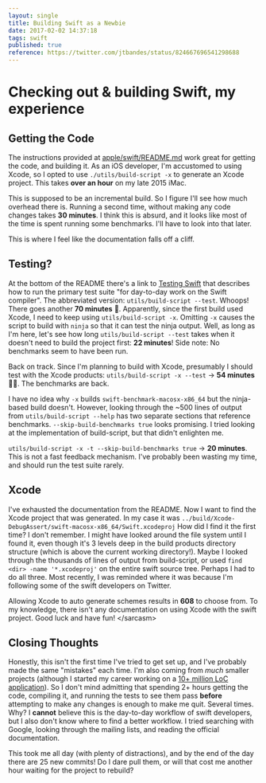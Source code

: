 ```yaml
---
layout: single
title: Building Swift as a Newbie
date: 2017-02-02 14:37:18
tags: swift
published: true
reference: https://twitter.com/jtbandes/status/824667696541298688
---
```


# Checking out & building Swift, my experience

## Getting the Code
The instructions provided at [apple/swift/README.md](https://github.com/apple/swift/blob/master/README.md) work great for getting the code, and building it. As an iOS developer, I'm accustomed to using Xcode, so I opted to use `./utils/build-script -x` to generate an Xcode project. This takes **over an hour** on my late 2015 iMac.

This is supposed to be an incremental build. So I figure I'll see how much overhead there is. Running a second time, without making any code changes takes **30 minutes**. I think this is absurd, and it looks like most of the time is spent running some benchmarks. I'll have to look into that later.

This is where I feel like the documentation falls off a cliff. 

## Testing?
At the bottom of the README there's a link to [Testing Swift](https://github.com/apple/swift/blob/master/docs/Testing.rst) that describes how to run the primary test suite "for day-to-day work on the Swift compiler". The abbreviated version: `utils/build-script --test`. Whoops! There goes another **70 minutes** 🙁. Apparently, since the first build used Xcode, I need to keep using `utils/build-script -x`. Omitting `-x` causes the script to build with `ninja` so that it can test the ninja output. Well, as long as I'm here, let's see how long `utils/build-script --test` takes when it doesn't need to build the project first: **22 minutes**! Side note: No benchmarks seem to have been run.

Back on track. Since I'm planning to build with Xcode, presumably I should test with the Xcode products: `utils/build-script -x --test` -> **54 minutes** 🤦‍♂️. The benchmarks are back.

I have no idea why `-x` builds `swift-benchmark-macosx-x86_64` but the ninja-based build doesn't. However, looking through the ~500 lines of output from `utils/build-script --help` has two separate sections that reference benchmarks. `--skip-build-benchmarks true` looks promising. I tried looking at the implementation of build-script, but that didn't enlighten me.

`utils/build-script -x -t --skip-build-benchmarks true` -> **20 minutes**. This is not a fast feedback mechanism. I've probably been wasting my time, and should run the test suite rarely.

## Xcode

I've exhausted the documentation from the README. Now I want to find the Xcode project that was generated. In my case it was `../build/Xcode-DebugAssert/swift-macosx-x86_64/Swift.xcodeproj` How did I find it the first time? I don't remember. I might have looked around the file system until I found it, even though it's 3 levels deep in the build products directory structure (which is above the current working directory!). Maybe I looked through the thousands of lines of output from build-script, or used `find <dir> -name '*.xcodeproj'` on the entire swift source tree. Perhaps I had to do all three. Most recently, I was reminded where it was because I'm following some of the swift developers on Twitter.

Allowing Xcode to auto generate schemes results in **608** to choose from. To my knowledge, there isn't any documentation on using Xcode with the swift project. Good luck and have fun! &lt;/sarcasm&gt;

## Closing Thoughts

Honestly, this isn't the first time I've tried to get set up, and I've probably made the same "mistakes" each time. I'm also coming from *much* smaller projects (although I started my career working on a [10+ million LoC application](http://www.drdobbs.com/tools/building-quickbooks-how-intuit-manages-1/240003694)). So I don't mind admitting that  spending 2+ hours getting the code, compiling it, and running the tests to see them pass **before** attempting to make any changes is enough to make me quit. Several times. Why? I **cannot** believe this is the day-to-day workflow of swift developers, but I also don't know where to find a better workflow. I tried searching with Google, looking through the mailing lists, and reading the official documentation.

This took me all day (with plenty of distractions), and by the end of the day there are 25 new commits! Do I dare pull them, or will that cost me another hour waiting for the project to rebuild?

